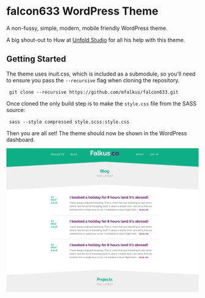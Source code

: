 # falcon633 WordPress Theme

A non-fussy, simple, modern, mobile friendly WordPress theme.

A big shout-out to Huw at [Unfold Studio](http://unfoldstudio.com/) for all his help with this theme.

## Getting Started

The theme uses inuit.css, which is included as a submodule, so you'll need to ensure you pass the
`--recursive` flag when cloning the repository.

     git clone --recursive https://github.com/mfalkus/falcon633.git

Once cloned the only build step is to make the `style.css` file from the SASS source:

     sass --style compressed style.scss:style.css

Then you are all set! The theme should now be shown in the WordPress dashboard.

![falcon633 in action](https://raw.githubusercontent.com/mfalkus/falcon633/master/screenshot.png)
